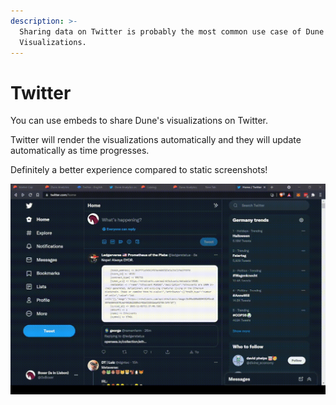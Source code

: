 ```yaml
---
description: >-
  Sharing data on Twitter is probably the most common use case of Dune's
  Visualizations.
---
```


# Twitter

You can use embeds to share Dune's visualizations on Twitter.

Twitter will render the visualizations automatically and they will update automatically as time progresses.

Definitely a better experience compared to static screenshots!

![Twitter automatically renders the embed link correctly](<../../.gitbook/assets/2021-11-01 14-45-28.gif>)
